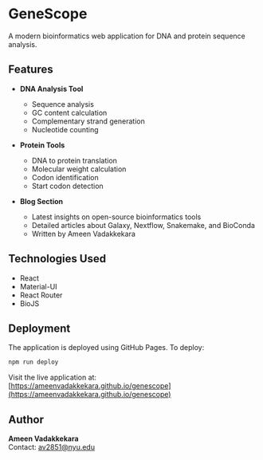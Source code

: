 # GeneScope

A modern bioinformatics web application for DNA and protein sequence analysis.

## Features

- **DNA Analysis Tool**
  - Sequence analysis
  - GC content calculation
  - Complementary strand generation
  - Nucleotide counting

- **Protein Tools**
  - DNA to protein translation
  - Molecular weight calculation
  - Codon identification
  - Start codon detection

- **Blog Section**
  - Latest insights on open-source bioinformatics tools
  - Detailed articles about Galaxy, Nextflow, Snakemake, and BioConda
  - Written by Ameen Vadakkekara

## Technologies Used

- React
- Material-UI
- React Router
- BioJS


## Deployment

The application is deployed using GitHub Pages. To deploy:
```bash
npm run deploy
```

Visit the live application at: [https://ameenvadakkekara.github.io/genescope](https://ameenvadakkekara.github.io/genescope)

## Author

**Ameen Vadakkekara**  
Contact: av2851@nyu.edu


